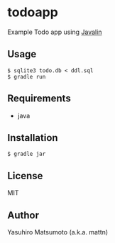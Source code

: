 # todoapp

Example Todo app using [Javalin](https://javalin.io)

## Usage

```
$ sqlite3 todo.db < ddl.sql
$ gradle run
```

## Requirements

* java

## Installation

```
$ gradle jar
```

## License

MIT

## Author

Yasuhiro Matsumoto (a.k.a. mattn)
